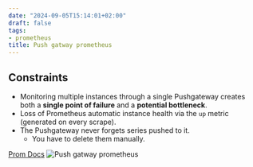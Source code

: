 ```yaml
---
date: "2024-09-05T15:14:01+02:00"
draft: false
tags:
- prometheus
title: Push gatway prometheus
---
```


## Constraints

-   Monitoring multiple instances through a single Pushgateway creates
    both a **single point of failure** and a **potential bottleneck**.
-   Loss of Prometheus automatic instance health via the `up` metric
    (generated on every scrape).
-   The Pushgateway never forgets series pushed to it.
    -   You have to delete them manually.

[Prom Docs](https://prometheus.io/docs/instrumenting/pushing/) ![Push
gatway prometheus](/static/push_gatway_prometheus_visual.png)
